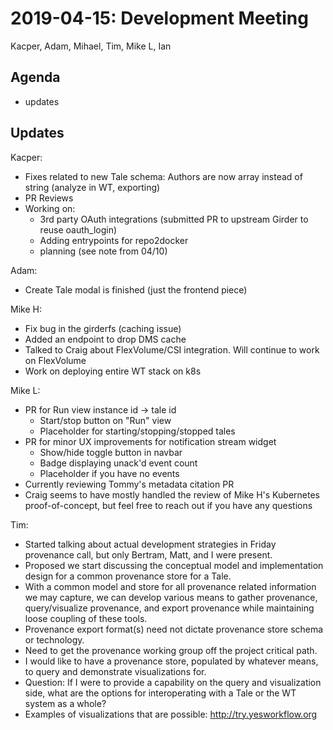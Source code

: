 2019-04-15: Development Meeting
===============================
Kacper, Adam, Mihael, Tim, Mike L, Ian

Agenda
------

* updates

Updates
-------

Kacper:
* Fixes related to new Tale schema: Authors are now array instead of string (analyze in WT, exporting)
* PR Reviews
* Working on:
    * 3rd party OAuth integrations (submitted PR to upstream Girder to reuse oauth_login)
    * Adding entrypoints for repo2docker
    * planning (see note from 04/10)
    
Adam:
* Create Tale modal is finished (just the frontend piece)

Mike H:
* Fix bug in the girderfs (caching issue)
* Added an endpoint to drop DMS cache
* Talked to Craig about FlexVolume/CSI integration. Will continue to work on FlexVolume
* Work on deploying entire WT stack on k8s


Mike L:
  * PR for Run view instance id -> tale id
    * Start/stop button on "Run" view
    * Placeholder for starting/stopping/stopped tales
  * PR for minor UX improvements for notification stream widget
    * Show/hide toggle button in navbar
    * Badge displaying unack'd event count
    * Placeholder if you have no events
  * Currently reviewing Tommy's metadata citation PR
  * Craig seems to have mostly handled the review of Mike H's Kubernetes proof-of-concept, but feel free to reach out if you have any questions


Tim:
* Started talking about actual development strategies in Friday provenance call, but only Bertram, Matt, and I were present.
* Proposed we start discussing the conceptual model and implementation design for a common provenance store for a Tale.
* With a common model and store for all provenance related information we may capture, we can develop various means to gather provenance, query/visualize provenance, and export provenance while maintaining loose coupling of these tools.
* Provenance export format(s) need not dictate provenance store schema or technology.
* Need to get the provenance working group off the project critical path.
* I would like to have a provenance store, populated by whatever means, to query and demonstrate visualizations for.
* Question: If I were to provide a capability on the query and visualization side, what are the options for interoperating with a Tale or the WT system as a whole?
* Examples of visualizations that are possible:  http://try.yesworkflow.org
